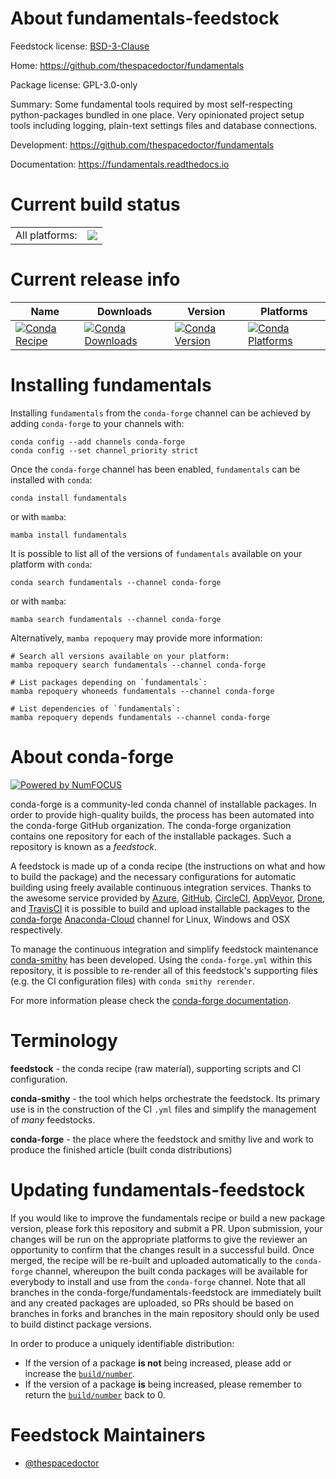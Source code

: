 About fundamentals-feedstock
============================

Feedstock license: [BSD-3-Clause](https://github.com/conda-forge/fundamentals-feedstock/blob/main/LICENSE.txt)

Home: https://github.com/thespacedoctor/fundamentals

Package license: GPL-3.0-only

Summary: Some fundamental tools required by most self-respecting python-packages bundled in one place. Very opinionated project setup tools including logging, plain-text settings files and database connections.

Development: https://github.com/thespacedoctor/fundamentals

Documentation: https://fundamentals.readthedocs.io

Current build status
====================


<table><tr><td>All platforms:</td>
    <td>
      <a href="https://dev.azure.com/conda-forge/feedstock-builds/_build/latest?definitionId=13994&branchName=main">
        <img src="https://dev.azure.com/conda-forge/feedstock-builds/_apis/build/status/fundamentals-feedstock?branchName=main">
      </a>
    </td>
  </tr>
</table>

Current release info
====================

| Name | Downloads | Version | Platforms |
| --- | --- | --- | --- |
| [![Conda Recipe](https://img.shields.io/badge/recipe-fundamentals-green.svg)](https://anaconda.org/conda-forge/fundamentals) | [![Conda Downloads](https://img.shields.io/conda/dn/conda-forge/fundamentals.svg)](https://anaconda.org/conda-forge/fundamentals) | [![Conda Version](https://img.shields.io/conda/vn/conda-forge/fundamentals.svg)](https://anaconda.org/conda-forge/fundamentals) | [![Conda Platforms](https://img.shields.io/conda/pn/conda-forge/fundamentals.svg)](https://anaconda.org/conda-forge/fundamentals) |

Installing fundamentals
=======================

Installing `fundamentals` from the `conda-forge` channel can be achieved by adding `conda-forge` to your channels with:

```
conda config --add channels conda-forge
conda config --set channel_priority strict
```

Once the `conda-forge` channel has been enabled, `fundamentals` can be installed with `conda`:

```
conda install fundamentals
```

or with `mamba`:

```
mamba install fundamentals
```

It is possible to list all of the versions of `fundamentals` available on your platform with `conda`:

```
conda search fundamentals --channel conda-forge
```

or with `mamba`:

```
mamba search fundamentals --channel conda-forge
```

Alternatively, `mamba repoquery` may provide more information:

```
# Search all versions available on your platform:
mamba repoquery search fundamentals --channel conda-forge

# List packages depending on `fundamentals`:
mamba repoquery whoneeds fundamentals --channel conda-forge

# List dependencies of `fundamentals`:
mamba repoquery depends fundamentals --channel conda-forge
```


About conda-forge
=================

[![Powered by
NumFOCUS](https://img.shields.io/badge/powered%20by-NumFOCUS-orange.svg?style=flat&colorA=E1523D&colorB=007D8A)](https://numfocus.org)

conda-forge is a community-led conda channel of installable packages.
In order to provide high-quality builds, the process has been automated into the
conda-forge GitHub organization. The conda-forge organization contains one repository
for each of the installable packages. Such a repository is known as a *feedstock*.

A feedstock is made up of a conda recipe (the instructions on what and how to build
the package) and the necessary configurations for automatic building using freely
available continuous integration services. Thanks to the awesome service provided by
[Azure](https://azure.microsoft.com/en-us/services/devops/), [GitHub](https://github.com/),
[CircleCI](https://circleci.com/), [AppVeyor](https://www.appveyor.com/),
[Drone](https://cloud.drone.io/welcome), and [TravisCI](https://travis-ci.com/)
it is possible to build and upload installable packages to the
[conda-forge](https://anaconda.org/conda-forge) [Anaconda-Cloud](https://anaconda.org/)
channel for Linux, Windows and OSX respectively.

To manage the continuous integration and simplify feedstock maintenance
[conda-smithy](https://github.com/conda-forge/conda-smithy) has been developed.
Using the ``conda-forge.yml`` within this repository, it is possible to re-render all of
this feedstock's supporting files (e.g. the CI configuration files) with ``conda smithy rerender``.

For more information please check the [conda-forge documentation](https://conda-forge.org/docs/).

Terminology
===========

**feedstock** - the conda recipe (raw material), supporting scripts and CI configuration.

**conda-smithy** - the tool which helps orchestrate the feedstock.
                   Its primary use is in the construction of the CI ``.yml`` files
                   and simplify the management of *many* feedstocks.

**conda-forge** - the place where the feedstock and smithy live and work to
                  produce the finished article (built conda distributions)


Updating fundamentals-feedstock
===============================

If you would like to improve the fundamentals recipe or build a new
package version, please fork this repository and submit a PR. Upon submission,
your changes will be run on the appropriate platforms to give the reviewer an
opportunity to confirm that the changes result in a successful build. Once
merged, the recipe will be re-built and uploaded automatically to the
`conda-forge` channel, whereupon the built conda packages will be available for
everybody to install and use from the `conda-forge` channel.
Note that all branches in the conda-forge/fundamentals-feedstock are
immediately built and any created packages are uploaded, so PRs should be based
on branches in forks and branches in the main repository should only be used to
build distinct package versions.

In order to produce a uniquely identifiable distribution:
 * If the version of a package **is not** being increased, please add or increase
   the [``build/number``](https://docs.conda.io/projects/conda-build/en/latest/resources/define-metadata.html#build-number-and-string).
 * If the version of a package **is** being increased, please remember to return
   the [``build/number``](https://docs.conda.io/projects/conda-build/en/latest/resources/define-metadata.html#build-number-and-string)
   back to 0.

Feedstock Maintainers
=====================

* [@thespacedoctor](https://github.com/thespacedoctor/)

